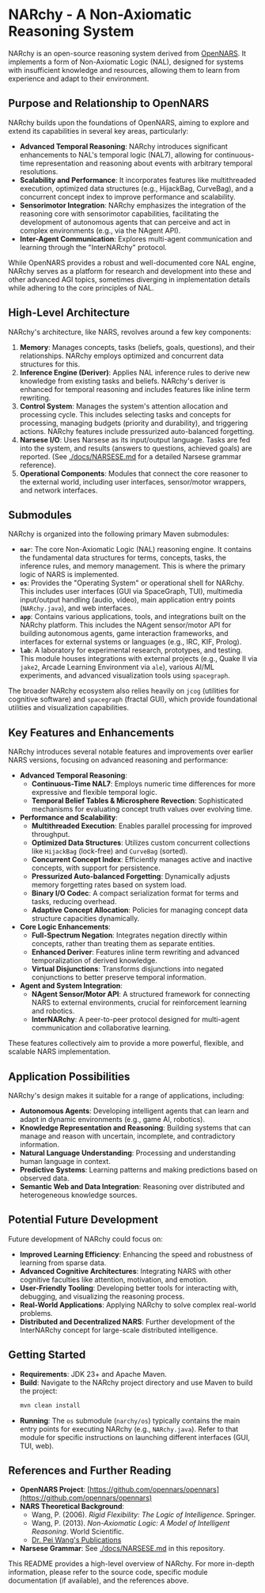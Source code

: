 # NARchy - A Non-Axiomatic Reasoning System

NARchy is an open-source reasoning system derived from [OpenNARS](https://github.com/opennars). It implements a form of Non-Axiomatic Logic (NAL), designed for systems with insufficient knowledge and resources, allowing them to learn from experience and adapt to their environment.

## Purpose and Relationship to OpenNARS

NARchy builds upon the foundations of OpenNARS, aiming to explore and extend its capabilities in several key areas, particularly:

*   **Advanced Temporal Reasoning**: NARchy introduces significant enhancements to NAL's temporal logic (NAL7), allowing for continuous-time representation and reasoning about events with arbitrary temporal resolutions.
*   **Scalability and Performance**: It incorporates features like multithreaded execution, optimized data structures (e.g., HijackBag, CurveBag), and a concurrent concept index to improve performance and scalability.
*   **Sensorimotor Integration**: NARchy emphasizes the integration of the reasoning core with sensorimotor capabilities, facilitating the development of autonomous agents that can perceive and act in complex environments (e.g., via the NAgent API).
*   **Inter-Agent Communication**: Explores multi-agent communication and learning through the "InterNARchy" protocol.

While OpenNARS provides a robust and well-documented core NAL engine, NARchy serves as a platform for research and development into these and other advanced AGI topics, sometimes diverging in implementation details while adhering to the core principles of NAL.

## High-Level Architecture

NARchy's architecture, like NARS, revolves around a few key components:

1.  **Memory**: Manages concepts, tasks (beliefs, goals, questions), and their relationships. NARchy employs optimized and concurrent data structures for this.
2.  **Inference Engine (Deriver)**: Applies NAL inference rules to derive new knowledge from existing tasks and beliefs. NARchy's deriver is enhanced for temporal reasoning and includes features like inline term rewriting.
3.  **Control System**: Manages the system's attention allocation and processing cycle. This includes selecting tasks and concepts for processing, managing budgets (priority and durability), and triggering actions. NARchy features include pressurized auto-balanced forgetting.
4.  **Narsese I/O**: Uses Narsese as its input/output language. Tasks are fed into the system, and results (answers to questions, achieved goals) are reported. (See [./docs/NARSESE.md](./docs/NARSESE.md) for a detailed Narsese grammar reference).
5.  **Operational Components**: Modules that connect the core reasoner to the external world, including user interfaces, sensor/motor wrappers, and network interfaces.

## Submodules

NARchy is organized into the following primary Maven submodules:

*   **`nar`**: The core Non-Axiomatic Logic (NAL) reasoning engine. It contains the fundamental data structures for terms, concepts, tasks, the inference rules, and memory management. This is where the primary logic of NARS is implemented.
*   **`os`**: Provides the "Operating System" or operational shell for NARchy. This includes user interfaces (GUI via SpaceGraph, TUI), multimedia input/output handling (audio, video), main application entry points (`NARchy.java`), and web interfaces.
*   **`app`**: Contains various applications, tools, and integrations built on the NARchy platform. This includes the NAgent sensor/motor API for building autonomous agents, game interaction frameworks, and interfaces for external systems or languages (e.g., IRC, KIF, Prolog).
*   **`lab`**: A laboratory for experimental research, prototypes, and testing. This module houses integrations with external projects (e.g., Quake II via `jake2`, Arcade Learning Environment via `ale`), various AI/ML experiments, and advanced visualization tools using `spacegraph`.

The broader NARchy ecosystem also relies heavily on `jcog` (utilities for cognitive software) and `spacegraph` (fractal GUI), which provide foundational utilities and visualization capabilities.

## Key Features and Enhancements

NARchy introduces several notable features and improvements over earlier NARS versions, focusing on advanced reasoning and performance:

*   **Advanced Temporal Reasoning**:
    *   **Continuous-Time NAL7**: Employs numeric time differences for more expressive and flexible temporal logic.
    *   **Temporal Belief Tables & Microsphere Revection**: Sophisticated mechanisms for evaluating concept truth values over evolving time.
*   **Performance and Scalability**:
    *   **Multithreaded Execution**: Enables parallel processing for improved throughput.
    *   **Optimized Data Structures**: Utilizes custom concurrent collections like `HijackBag` (lock-free) and `CurveBag` (sorted).
    *   **Concurrent Concept Index**: Efficiently manages active and inactive concepts, with support for persistence.
    *   **Pressurized Auto-balanced Forgetting**: Dynamically adjusts memory forgetting rates based on system load.
    *   **Binary I/O Codec**: A compact serialization format for terms and tasks, reducing overhead.
    *   **Adaptive Concept Allocation**: Policies for managing concept data structure capacities dynamically.
*   **Core Logic Enhancements**:
    *   **Full-Spectrum Negation**: Integrates negation directly within concepts, rather than treating them as separate entities.
    *   **Enhanced Deriver**: Features inline term rewriting and advanced temporalization of derived knowledge.
    *   **Virtual Disjunctions**: Transforms disjunctions into negated conjunctions to better preserve temporal information.
*   **Agent and System Integration**:
    *   **NAgent Sensor/Motor API**: A structured framework for connecting NARS to external environments, crucial for reinforcement learning and robotics.
    *   **InterNARchy**: A peer-to-peer protocol designed for multi-agent communication and collaborative learning.

These features collectively aim to provide a more powerful, flexible, and scalable NARS implementation.

## Application Possibilities

NARchy's design makes it suitable for a range of applications, including:

*   **Autonomous Agents**: Developing intelligent agents that can learn and adapt in dynamic environments (e.g., game AI, robotics).
*   **Knowledge Representation and Reasoning**: Building systems that can manage and reason with uncertain, incomplete, and contradictory information.
*   **Natural Language Understanding**: Processing and understanding human language in context.
*   **Predictive Systems**: Learning patterns and making predictions based on observed data.
*   **Semantic Web and Data Integration**: Reasoning over distributed and heterogeneous knowledge sources.

## Potential Future Development

Future development of NARchy could focus on:

*   **Improved Learning Efficiency**: Enhancing the speed and robustness of learning from sparse data.
*   **Advanced Cognitive Architectures**: Integrating NARS with other cognitive faculties like attention, motivation, and emotion.
*   **User-Friendly Tooling**: Developing better tools for interacting with, debugging, and visualizing the reasoning process.
*   **Real-World Applications**: Applying NARchy to solve complex real-world problems.
*   **Distributed and Decentralized NARS**: Further development of the InterNARchy concept for large-scale distributed intelligence.

## Getting Started

*   **Requirements**: JDK 23+ and Apache Maven.
*   **Build**: Navigate to the NARchy project directory and use Maven to build the project:
    ```bash
    mvn clean install
    ```
*   **Running**: The `os` submodule (`narchy/os`) typically contains the main entry points for executing NARchy (e.g., `NARchy.java`). Refer to that module for specific instructions on launching different interfaces (GUI, TUI, web).

## References and Further Reading

*   **OpenNARS Project**: [https://github.com/opennars/opennars](https://github.com/opennars/opennars)
*   **NARS Theoretical Background**:
    *   Wang, P. (2006). *Rigid Flexibility: The Logic of Intelligence*. Springer.
    *   Wang, P. (2013). *Non-Axiomatic Logic: A Model of Intelligent Reasoning*. World Scientific.
    *   [Dr. Pei Wang's Publications](http://www.cis.temple.edu/~pwang/papers.html)
*   **Narsese Grammar**: See [./docs/NARSESE.md](./docs/NARSESE.md) in this repository.

This README provides a high-level overview of NARchy. For more in-depth information, please refer to the source code, specific module documentation (if available), and the references above.
